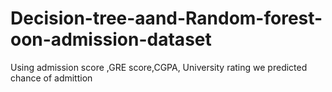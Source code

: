 # Decision-tree-aand-Random-forest-oon-admission-dataset
Using admission score ,GRE score,CGPA, University rating  we predicted chance of  admittion

